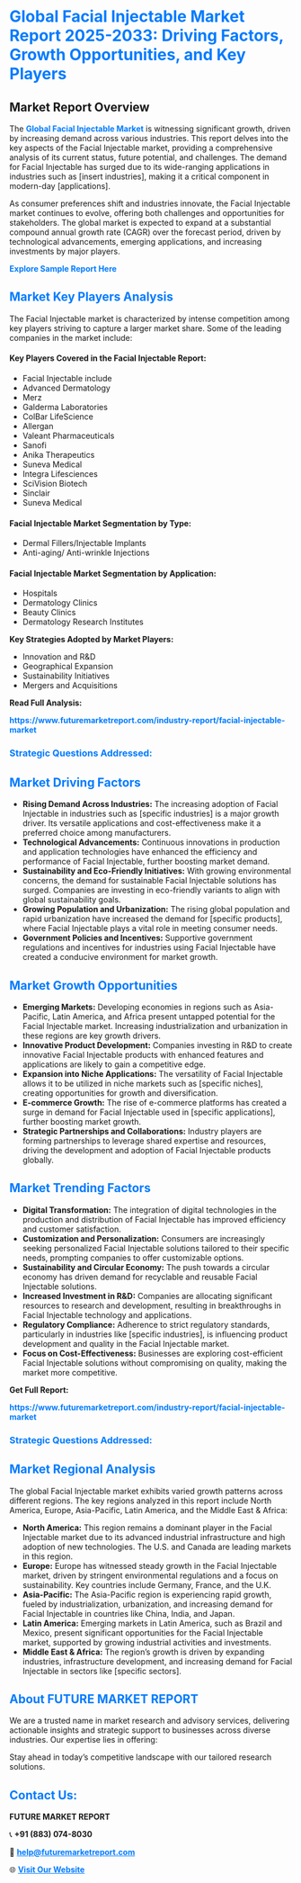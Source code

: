 <h1 style="color: #007BFF;">Global Facial Injectable Market Report 2025-2033: Driving Factors, Growth Opportunities, and Key Players</h1>

<section id="overview">
<h2>Market Report Overview</h2>
<p>The <a href="https://www.futuremarketreport.com/industry-report/facial-injectable-market" style="color: #007BFF; text-decoration: none;"><strong>Global Facial Injectable Market</strong></a> is witnessing significant growth, driven by increasing demand across various industries. This report delves into the key aspects of the Facial Injectable market, providing a comprehensive analysis of its current status, future potential, and challenges. The demand for Facial Injectable has surged due to its wide-ranging applications in industries such as [insert industries], making it a critical component in modern-day [applications].</p>
<p>As consumer preferences shift and industries innovate, the Facial Injectable market continues to evolve, offering both challenges and opportunities for stakeholders. The global market is expected to expand at a substantial compound annual growth rate (CAGR) over the forecast period, driven by technological advancements, emerging applications, and increasing investments by major players.</p>
</section>

<section id="overview">
<p><a href="https://www.futuremarketreport.com/request-sample/reportId=101512" style="color: #007BFF; text-decoration: none;"><strong>Explore Sample Report Here</strong></a></p>
</section>

<section id="key-players">
<h2 style="color: #007BFF;">Market Key Players Analysis</h2>
<p>The Facial Injectable market is characterized by intense competition among key players striving to capture a larger market share. Some of the leading companies in the market include:</p>
<h4>Key Players Covered in the Facial Injectable Report:</h4>
<ul><li>Facial Injectable include</li><li>Advanced Dermatology</li><li>Merz</li><li>Galderma Laboratories</li><li>ColBar LifeScience</li><li>Allergan</li><li>Valeant Pharmaceuticals</li><li>Sanofi</li><li>Anika Therapeutics</li><li>Suneva Medical</li><li>Integra Lifesciences</li><li>SciVision Biotech</li><li>Sinclair</li><li>Suneva Medical</li></ul>
<h4>Facial Injectable Market Segmentation by Type:</h4>
<ul><li>Dermal Fillers/Injectable Implants</li><li>Anti-aging/ Anti-wrinkle Injections</li></ul>

<h4>Facial Injectable Market Segmentation by Application:</h4>
<ul><li>Hospitals</li><li>Dermatology Clinics</li><li>Beauty Clinics</li><li>Dermatology Research Institutes</li></ul>
<p><strong>Key Strategies Adopted by Market Players:</strong></p>
<ul>
<li>Innovation and R&D</li>
<li>Geographical Expansion</li>
<li>Sustainability Initiatives</li>
<li>Mergers and Acquisitions</li>
</ul>
</section>

<section>
<p><strong>Read Full Analysis: </strong></p><a href="https://www.futuremarketreport.com/industry-report/facial-injectable-market" style="color: #007BFF; text-decoration: none;"><strong>https://www.futuremarketreport.com/industry-report/facial-injectable-market</strong></a>
<h3 style="color: #007BFF;">Strategic Questions Addressed:</h3>
</section>

<section id="driving-factors">
<h2 style="color: #007BFF;">Market Driving Factors</h2>
<ul>
<li><strong>Rising Demand Across Industries:</strong> The increasing adoption of Facial Injectable in industries such as [specific industries] is a major growth driver. Its versatile applications and cost-effectiveness make it a preferred choice among manufacturers.</li>
<li><strong>Technological Advancements:</strong> Continuous innovations in production and application technologies have enhanced the efficiency and performance of Facial Injectable, further boosting market demand.</li>
<li><strong>Sustainability and Eco-Friendly Initiatives:</strong> With growing environmental concerns, the demand for sustainable Facial Injectable solutions has surged. Companies are investing in eco-friendly variants to align with global sustainability goals.</li>
<li><strong>Growing Population and Urbanization:</strong> The rising global population and rapid urbanization have increased the demand for [specific products], where Facial Injectable plays a vital role in meeting consumer needs.</li>
<li><strong>Government Policies and Incentives:</strong> Supportive government regulations and incentives for industries using Facial Injectable have created a conducive environment for market growth.</li>
</ul>
</section>

<section id="growth-opportunities">
<h2 style="color: #007BFF;">Market Growth Opportunities</h2>
<ul>
<li><strong>Emerging Markets:</strong> Developing economies in regions such as Asia-Pacific, Latin America, and Africa present untapped potential for the Facial Injectable market. Increasing industrialization and urbanization in these regions are key growth drivers.</li>
<li><strong>Innovative Product Development:</strong> Companies investing in R&D to create innovative Facial Injectable products with enhanced features and applications are likely to gain a competitive edge.</li>
<li><strong>Expansion into Niche Applications:</strong> The versatility of Facial Injectable allows it to be utilized in niche markets such as [specific niches], creating opportunities for growth and diversification.</li>
<li><strong>E-commerce Growth:</strong> The rise of e-commerce platforms has created a surge in demand for Facial Injectable used in [specific applications], further boosting market growth.</li>
<li><strong>Strategic Partnerships and Collaborations:</strong> Industry players are forming partnerships to leverage shared expertise and resources, driving the development and adoption of Facial Injectable products globally.</li>
</ul>
</section>

<section id="trending-factors">
<h2 style="color: #007BFF;">Market Trending Factors</h2>
<ul>
<li><strong>Digital Transformation:</strong> The integration of digital technologies in the production and distribution of Facial Injectable has improved efficiency and customer satisfaction.</li>
<li><strong>Customization and Personalization:</strong> Consumers are increasingly seeking personalized Facial Injectable solutions tailored to their specific needs, prompting companies to offer customizable options.</li>
<li><strong>Sustainability and Circular Economy:</strong> The push towards a circular economy has driven demand for recyclable and reusable Facial Injectable solutions.</li>
<li><strong>Increased Investment in R&D:</strong> Companies are allocating significant resources to research and development, resulting in breakthroughs in Facial Injectable technology and applications.</li>
<li><strong>Regulatory Compliance:</strong> Adherence to strict regulatory standards, particularly in industries like [specific industries], is influencing product development and quality in the Facial Injectable market.</li>
<li><strong>Focus on Cost-Effectiveness:</strong> Businesses are exploring cost-efficient Facial Injectable solutions without compromising on quality, making the market more competitive.</li>
</ul>
</section>

<section>
<p><strong>Get Full Report: </strong></p><a href="https://www.futuremarketreport.com/industry-report/facial-injectable-market" style="color: #007BFF; text-decoration: none;"><strong>https://www.futuremarketreport.com/industry-report/facial-injectable-market</strong></a>
<h3 style="color: #007BFF;">Strategic Questions Addressed:</h3>
</section>


<section id="regional-analysis">
<h2 style="color: #007BFF;">Market Regional Analysis</h2>
<p>The global Facial Injectable market exhibits varied growth patterns across different regions. The key regions analyzed in this report include North America, Europe, Asia-Pacific, Latin America, and the Middle East & Africa:</p>
<ul>
<li><strong>North America:</strong> This region remains a dominant player in the Facial Injectable market due to its advanced industrial infrastructure and high adoption of new technologies. The U.S. and Canada are leading markets in this region.</li>
<li><strong>Europe:</strong> Europe has witnessed steady growth in the Facial Injectable market, driven by stringent environmental regulations and a focus on sustainability. Key countries include Germany, France, and the U.K.</li>
<li><strong>Asia-Pacific:</strong> The Asia-Pacific region is experiencing rapid growth, fueled by industrialization, urbanization, and increasing demand for Facial Injectable in countries like China, India, and Japan.</li>
<li><strong>Latin America:</strong> Emerging markets in Latin America, such as Brazil and Mexico, present significant opportunities for the Facial Injectable market, supported by growing industrial activities and investments.</li>
<li><strong>Middle East & Africa:</strong> The region’s growth is driven by expanding industries, infrastructure development, and increasing demand for Facial Injectable in sectors like [specific sectors].</li>
</ul>
</section>

<footer>
<h2 style="color: #007BFF;">About FUTURE MARKET REPORT</h2>
<p>We are a trusted name in market research and advisory services, delivering actionable insights and strategic support to businesses across diverse industries. Our expertise lies in offering:</p>

<p>Stay ahead in today’s competitive landscape with our tailored research solutions.</p>

<h2 style="color: #007BFF;">Contact Us:</h2>
<p><strong>FUTURE MARKET REPORT</strong></p>
<p>📞 <strong>+91 (883) 074-8030</strong></p>
<p>📧 <strong><a href="mailto:help@futuremarketreport.com" style="color: #007BFF;">help@futuremarketreport.com</a></strong></p>
<p>🌐 <strong><a href="https://www.futuremarketreport.com/" style="color: #007BFF;">Visit Our Website</a></strong></p>
</footer>